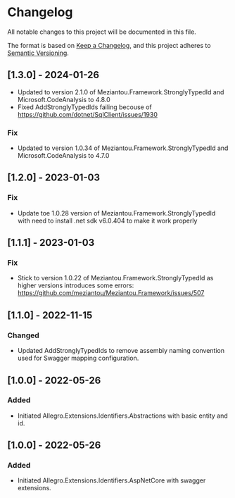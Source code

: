 # Changelog

All notable changes to this project will be documented in this file.

The format is based on [Keep a Changelog](https://keepachangelog.com/en/1.0.0/), and this project adheres
to [Semantic Versioning](https://semver.org/spec/v2.0.0.html).

## [1.3.0] - 2024-01-26
* Updated to version 2.1.0 of Meziantou.Framework.StronglyTypedId and Microsoft.CodeAnalysis to 4.8.0
* Fixed AddStronglyTypedIds failing becouse of https://github.com/dotnet/SqlClient/issues/1930
### Fix

* Updated to version 1.0.34 of Meziantou.Framework.StronglyTypedId and Microsoft.CodeAnalysis to 4.7.0

## [1.2.0] - 2023-01-03

### Fix

* Update toe 1.0.28 version of Meziantou.Framework.StronglyTypedId with need to install .net sdk v6.0.404 to make it work properly

## [1.1.1] - 2023-01-03

### Fix

* Stick to version 1.0.22 of Meziantou.Framework.StronglyTypedId as higher versions introduces some errors: https://github.com/meziantou/Meziantou.Framework/issues/507

## [1.1.0] - 2022-11-15

### Changed

* Updated AddStronglyTypedIds to remove assembly naming convention used for Swagger mapping configuration.

## [1.0.0] - 2022-05-26

### Added

* Initiated Allegro.Extensions.Identifiers.Abstractions with basic entity and id.

## [1.0.0] - 2022-05-26

### Added

* Initiated Allegro.Extensions.Identifiers.AspNetCore with swagger extensions.
